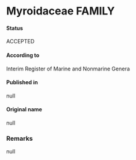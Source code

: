 Myroidaceae FAMILY
=======

#### Status
ACCEPTED

#### According to
Interim Register of Marine and Nonmarine Genera

#### Published in
null

#### Original name
null

### Remarks
null